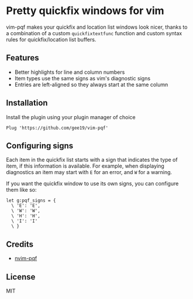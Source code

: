 # Pretty quickfix windows for vim

vim-pqf makes your quickfix and location list windows look nicer, thanks to a
combination of a custom `quickfixtextfunc` function and custom syntax rules for
quickfix/location list buffers.

## Features

- Better highlights for line and column numbers
- Item types use the same signs as vim's diagnostic signs
- Entries are left-aligned so they always start at the same column

## Installation

Install the plugin using your plugin manager of choice

    Plug 'https://github.com/gee19/vim-pqf'

## Configuring signs

Each item in the quickfix list starts with a sign that indicates the type of
item, if this information is available. For example, when displaying diagnostics
an item may start with `E` for an error, and `W` for a warning.

If you want the quickfix window to use its own signs, you can configure them
like so:

```vim
let g:pqf_signs = {
  \ 'E': 'E',
  \ 'W': 'W',
  \ 'H': 'H',
  \ 'I': 'I'
  \ }
```

## Credits
* [nvim-pqf](https://gitlab.com/yorickpeterse/nvim-pqf)

## License

MIT
